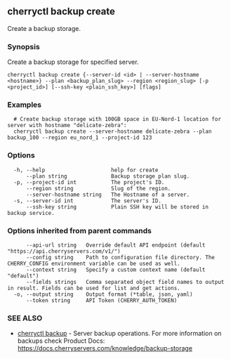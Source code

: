 ## cherryctl backup create

Create a backup storage.

### Synopsis

Create a backup storage for specified server.

```
cherryctl backup create {--server-id <id> | --server-hostname <hostname>} --plan <backup_plan_slug> --region <region_slug> [-p <project_id>] [--ssh-key <plain_ssh_key>] [flags]
```

### Examples

```
  # Create backup storage with 100GB space in EU-Nord-1 location for server with hostname "delicate-zebra":
  cherryctl backup create --server-hostname delicate-zebra --plan backup_100 --region eu_nord_1 --project-id 123
```

### Options

```
  -h, --help                     help for create
      --plan string              Backup storage plan slug.
  -p, --project-id int           The project's ID.
      --region string            Slug of the region.
      --server-hostname string   The Hostname of a server.
  -s, --server-id int            The server's ID.
      --ssh-key string           Plain SSH key will be stored in backup service.
```

### Options inherited from parent commands

```
      --api-url string   Override default API endpoint (default "https://api.cherryservers.com/v1/")
      --config string    Path to configuration file directory. The CHERRY_CONFIG environment variable can be used as well.
      --context string   Specify a custom context name (default "default")
      --fields strings   Comma separated object field names to output in result. Fields can be used for list and get actions.
  -o, --output string    Output format (*table, json, yaml)
      --token string     API Token (CHERRY_AUTH_TOKEN)
```

### SEE ALSO

* [cherryctl backup](cherryctl_backup.md)	 - Server backup operations. For more information on backups check Product Docs: https://docs.cherryservers.com/knowledge/backup-storage

